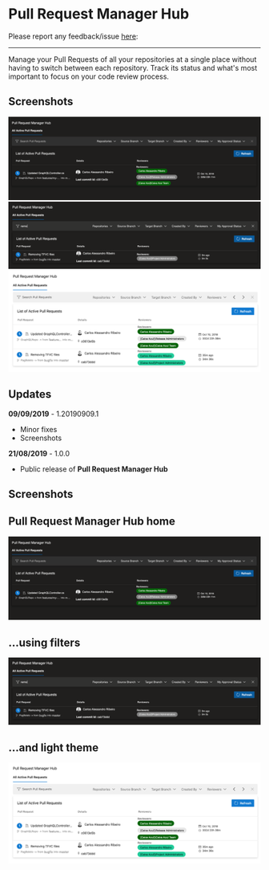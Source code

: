 # Pull Request Manager Hub

Please report any feedback/issue [here](https://github.com/cribeiro84/azure-devops-pull-request-hub):

------

Manage your Pull Requests of all your repositories at a single place without having to switch between each repository. Track its status and what's most important to focus on your code review process.

## Screenshots

![Pull Request Manager Hub - No filter](screenshot-01.png)
![Pull Request Manager Hub - Filtering](screenshot-02.png)
![Pull Request Manager Hub - Light Theme](screenshot-03.png)

## Updates

**09/09/2019** - 1.20190909.1

- Minor fixes
- Screenshots

**21/08/2019** - 1.0.0

- Public release of **Pull Request Manager Hub**

## Screenshots

## Pull Request Manager Hub home

![Pull Request Manager Hub - No filter](marketplace/screenshots/screenshot-01.png)

## ...using filters

![Pull Request Manager Hub - Filtering](marketplace/screenshots/screenshot-02.png)

## ...and light theme

![Pull Request Manager Hub - Light Theme](marketplace/screenshots/screenshot-03.png)
